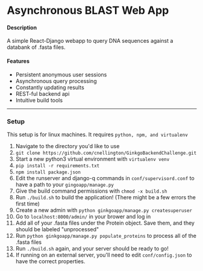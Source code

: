 # Asynchronous BLAST Web App
#### Description
A simple React-Django webapp to query DNA sequences against a databank of .fasta files.
#### Features
* Persistent anonymous user sessions
* Asynchronous query processing
* Constantly updating results
* REST-ful backend api
* Intuitive build tools
---
### Setup
This setup is for linux machines. It requires ```python, npm, and virtualenv```
1. Navigate to the directory you'd like to use
2. ```git clone https://github.com/cnellington/GinkgoBackendChallenge.git```
3. Start a new python3 virtual environment with ```virtualenv venv```
4. ```pip install -r requirements.txt```
5. ```npm install package.json```
6. Edit the runserver and django-q commands in ```conf/supervisord.conf``` to have a path to your ```gingoapp/manage.py```
7. Give the build command permissions with ```chmod -x build.sh```
8. Run ```./build.sh``` to build the application! (There might be a few errors the first time)
9. Create a new admin with ```python ginkgoapp/manage.py createsuperuser```
10. Go to ```localhost:8000/admin/``` in your brower and log in
11. Add all of your .fasta files under the Protein object. Save them, and they should be labeled "unprocessed"
12. Run ```python ginkgoapp/manage.py populate_proteins``` to process all of the .fasta files
13. Run ```./build.sh``` again, and your server should be ready to go!
14. If running on an external server, you'll need to edit ```conf/config.json``` to have the correct properties. 
